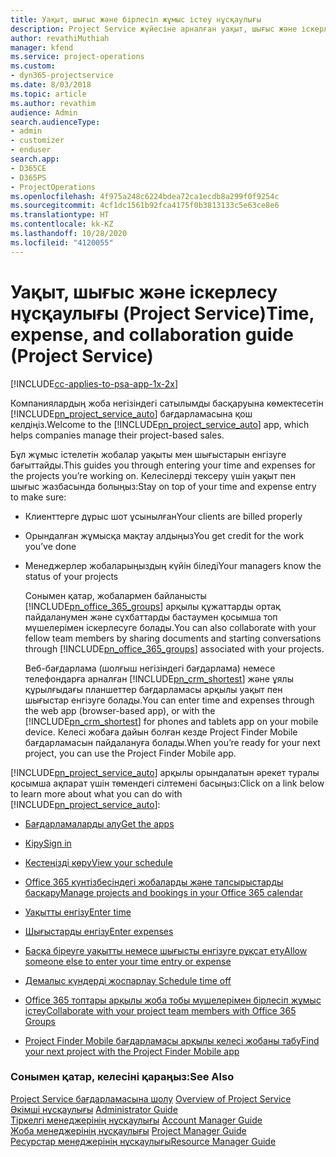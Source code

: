 ```yaml
---
title: Уақыт, шығыс және бірлесіп жұмыс істеу нұсқаулығы
description: Project Service жүйесіне арналған уақыт, шығыс және іскерлесу нұсқаулығы
author: revathiMuthiah
manager: kfend
ms.service: project-operations
ms.custom:
- dyn365-projectservice
ms.date: 8/03/2018
ms.topic: article
ms.author: revathim
audience: Admin
search.audienceType:
- admin
- customizer
- enduser
search.app:
- D365CE
- D365PS
- ProjectOperations
ms.openlocfilehash: 4f975a248c6224bdea72ca1ecdb8a299f0f9254c
ms.sourcegitcommit: 4cf1dc1561b92fca4175f0b3813133c5e63ce8e6
ms.translationtype: HT
ms.contentlocale: kk-KZ
ms.lasthandoff: 10/28/2020
ms.locfileid: "4120055"
---
```

# <a name="time-expense-and-collaboration-guide-project-service"></a><span data-ttu-id="65ca3-103">Уақыт, шығыс және іскерлесу нұсқаулығы (Project Service)</span><span class="sxs-lookup"><span data-stu-id="65ca3-103">Time, expense, and collaboration guide (Project Service)</span></span>

[!INCLUDE[cc-applies-to-psa-app-1x-2x](../includes/cc-applies-to-psa-app-1x-2x.md)]

<span data-ttu-id="65ca3-104">Компаниялардың жоба негізіндегі сатылымды басқаруына көмектесетін [!INCLUDE[pn_project_service_auto](../includes/pn-project-service-auto.md)] бағдарламасына қош келдіңіз.</span><span class="sxs-lookup"><span data-stu-id="65ca3-104">Welcome to the [!INCLUDE[pn_project_service_auto](../includes/pn-project-service-auto.md)] app, which helps companies manage their project-based sales.</span></span> 
  
 <span data-ttu-id="65ca3-105">Бұл жұмыс істелетін жобалар уақыты мен шығыстарын енгізуге бағыттайды.</span><span class="sxs-lookup"><span data-stu-id="65ca3-105">This guides you through entering your time and expenses for the projects you’re working on.</span></span> <span data-ttu-id="65ca3-106">Келесілерді тексеру үшін уақыт пен шығыс жазбасында болыңыз:</span><span class="sxs-lookup"><span data-stu-id="65ca3-106">Stay on top of your time and expense entry to make sure:</span></span>  
  
- <span data-ttu-id="65ca3-107">Клиенттерге дұрыс шот ұсынылған</span><span class="sxs-lookup"><span data-stu-id="65ca3-107">Your clients are billed properly</span></span>  
  
- <span data-ttu-id="65ca3-108">Орындалған жұмысқа мақтау алдыңыз</span><span class="sxs-lookup"><span data-stu-id="65ca3-108">You get credit for the work you’ve done</span></span>  
  
- <span data-ttu-id="65ca3-109">Менеджерлер жобаларыңыздың күйін біледі</span><span class="sxs-lookup"><span data-stu-id="65ca3-109">Your managers know the status of your projects</span></span>  
  
  <span data-ttu-id="65ca3-110">Сонымен қатар, жобалармен байланысты [!INCLUDE[pn_office_365_groups](../includes/pn-office-365-groups.md)] арқылы құжаттарды ортақ пайдаланумен және сұхбаттарды бастаумен қосымша топ мүшелерімен іскерлесуге болады.</span><span class="sxs-lookup"><span data-stu-id="65ca3-110">You can also collaborate with your fellow team members by sharing documents and starting conversations through [!INCLUDE[pn_office_365_groups](../includes/pn-office-365-groups.md)] associated with your projects.</span></span>  
  
  <span data-ttu-id="65ca3-111">Веб-бағдарлама (шолғыш негізіндегі бағдарлама) немесе телефондарға арналған [!INCLUDE[pn_crm_shortest](../includes/pn-crm-shortest.md)] және ұялы құрылғыдағы планшеттер бағдарламасы арқылы уақыт пен шығыстар енгізуге болады.</span><span class="sxs-lookup"><span data-stu-id="65ca3-111">You can enter time and expenses through the web app (browser-based app), or with the [!INCLUDE[pn_crm_shortest](../includes/pn-crm-shortest.md)] for phones and tablets app on your mobile device.</span></span> <span data-ttu-id="65ca3-112">Келесі жобаға дайын болған кезде Project Finder Mobile бағдарламасын пайдалануға болады.</span><span class="sxs-lookup"><span data-stu-id="65ca3-112">When you’re ready for your next project, you can use the Project Finder Mobile app.</span></span>  
  
<span data-ttu-id="65ca3-113">[!INCLUDE[pn_project_service_auto](../includes/pn-project-service-auto.md)] арқылы орындалатын әрекет туралы қосымша ақпарат үшін төмендегі сілтемені басыңыз:</span><span class="sxs-lookup"><span data-stu-id="65ca3-113">Click on a link below to learn more about what you can do with [!INCLUDE[pn_project_service_auto](../includes/pn-project-service-auto.md)]:</span></span>  
  
-   [<span data-ttu-id="65ca3-114">Бағдарламаларды алу</span><span class="sxs-lookup"><span data-stu-id="65ca3-114">Get the apps</span></span>](../psa/get-apps.md)  
  
-   [<span data-ttu-id="65ca3-115">Кіру</span><span class="sxs-lookup"><span data-stu-id="65ca3-115">Sign in</span></span>](../psa/sign-in.md)  
  
-   [<span data-ttu-id="65ca3-116">Кестеңізді көру</span><span class="sxs-lookup"><span data-stu-id="65ca3-116">View your schedule</span></span>](../psa/view-schedule.md)  
  
-   [<span data-ttu-id="65ca3-117">Office 365 күнтізбесіндегі жобаларды және тапсырыстарды басқару</span><span class="sxs-lookup"><span data-stu-id="65ca3-117">Manage projects and bookings in your Office 365 calendar</span></span>](../psa/manage-project-bookings-office-365-calendar.md)  
  
-   [<span data-ttu-id="65ca3-118">Уақытты енгізу</span><span class="sxs-lookup"><span data-stu-id="65ca3-118">Enter time</span></span>](../psa/enter-time.md)  
  
-   [<span data-ttu-id="65ca3-119">Шығыстарды енгізу</span><span class="sxs-lookup"><span data-stu-id="65ca3-119">Enter expenses</span></span>](../psa/enter-expenses.md)  
  
-   [<span data-ttu-id="65ca3-120">Басқа біреуге уақытты немесе шығысты енгізуге рұқсат ету</span><span class="sxs-lookup"><span data-stu-id="65ca3-120">Allow someone else to enter your time entry or expense</span></span>](../psa/allow-someone-else-enter-time-entry-expense.md)  
  
-   [<span data-ttu-id="65ca3-121">Демалыс күндерді жоспарлау </span><span class="sxs-lookup"><span data-stu-id="65ca3-121">Schedule time off</span></span>](../psa/schedule-time-off.md)  
  
-   [<span data-ttu-id="65ca3-122">Office 365 топтары арқылы жоба тобы мүшелерімен бірлесіп жұмыс істеу</span><span class="sxs-lookup"><span data-stu-id="65ca3-122">Collaborate with your project team members with Office 365 Groups</span></span>](../psa/collaborate-project-team-members-office-365-groups.md)  
  
-   [<span data-ttu-id="65ca3-123">Project Finder Mobile бағдарламасы арқылы келесі жобаны табу</span><span class="sxs-lookup"><span data-stu-id="65ca3-123">Find your next project with the Project Finder Mobile app</span></span>](../psa/find-next-project-finder-mobile-app.md)  
  
### <a name="see-also"></a><span data-ttu-id="65ca3-124">Сонымен қатар, келесіні қараңыз:</span><span class="sxs-lookup"><span data-stu-id="65ca3-124">See Also</span></span>  
 <span data-ttu-id="65ca3-125">[Project Service бағдарламасына шолу](../psa/overview.md) </span><span class="sxs-lookup"><span data-stu-id="65ca3-125">[Overview of Project Service](../psa/overview.md) </span></span>  
 <span data-ttu-id="65ca3-126">[Әкімші нұсқаулығы](../psa/admin-guide.md) </span><span class="sxs-lookup"><span data-stu-id="65ca3-126">[Administrator Guide](../psa/admin-guide.md) </span></span>  
 <span data-ttu-id="65ca3-127">[Тіркелгі менеджерінің нұсқаулығы](../psa/account-manager-guide.md) </span><span class="sxs-lookup"><span data-stu-id="65ca3-127">[Account Manager Guide](../psa/account-manager-guide.md) </span></span>  
 <span data-ttu-id="65ca3-128">[Жоба менеджерінің нұсқаулығы](../psa/project-manager-guide.md) </span><span class="sxs-lookup"><span data-stu-id="65ca3-128">[Project Manager Guide](../psa/project-manager-guide.md) </span></span>  
 [<span data-ttu-id="65ca3-129">Ресурстар менеджерінің нұсқаулығы</span><span class="sxs-lookup"><span data-stu-id="65ca3-129">Resource Manager Guide</span></span>](../psa/resource-manager-guide.md)   
